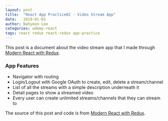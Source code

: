 ```yaml
---
layout: post
title:  "React App Practice02 - Video Stream App"
date:   2019-01-01
author: Nahyeon Lee
categories: udemy-react
tags: react redux react-redux app-practice
---
```

This post is a document about the video stream app that I made through [Modern React with Redux][udemy-react].

### App Features
* Navigator with routing
* Login/Logout with Google OAuth to create, edit, delete a stream/channel
* List of all the streams with a simple description underneath it
* Detail pages to show a streamed video
* Every user can create unlimited streams/channels that they can stream to

The source of this post and code is from [Modern React with Redux][udemy-react].

[udemy-react]: https://www.udemy.com/react-redux/